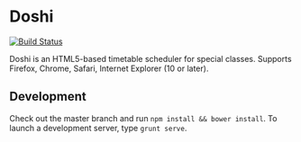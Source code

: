 Doshi
=====

[![Build Status](https://travis-ci.org/clee704/doshi.png)](https://travis-ci.org/clee704/doshi)

Doshi is an HTML5-based timetable scheduler for special classes. Supports
Firefox, Chrome, Safari, Internet Explorer (10 or later).


Development
-----------

Check out the master branch and run `npm install && bower install`. To launch
a development server, type `grunt serve`.
